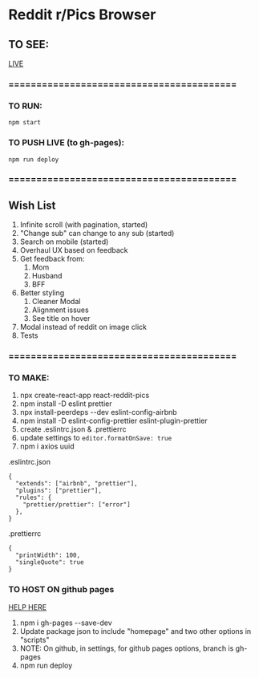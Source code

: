 # Reddit r/Pics Browser

## TO SEE:

[LIVE](https://aaroncaraway.github.io/react-reddit-pics/)

### =========================================

### TO RUN:

`npm start`

### TO PUSH LIVE (to gh-pages):

`npm run deploy`

### =========================================

## Wish List

1. Infinite scroll (with pagination, started)
2. "Change sub" can change to any sub (started)
3. Search on mobile (started)
4. Overhaul UX based on feedback
5. Get feedback from:
   1. Mom
   2. Husband
   3. BFF
6. Better styling
   1. Cleaner Modal
   2. Alignment issues
   3. See title on hover
7. Modal instead of reddit on image click
8. Tests

### =========================================

### TO MAKE:

1. npx create-react-app react-reddit-pics
2. npm install -D eslint prettier
3. npx install-peerdeps --dev eslint-config-airbnb
4. npm install -D eslint-config-prettier eslint-plugin-prettier
5. create .eslintrc.json & .prettierrc
6. update settings to `editor.formatOnSave: true`
7. npm i axios uuid

.eslintrc.json

```
{
  "extends": ["airbnb", "prettier"],
  "plugins": ["prettier"],
  "rules": {
    "prettier/prettier": ["error"]
  },
}
```

.prettierrc

```
{
  "printWidth": 100,
  "singleQuote": true
}
```

### TO HOST ON github pages

[HELP HERE](https://dev.to/yuribenjamin/how-to-deploy-react-app-in-github-pages-2a1f)

1. npm i gh-pages --save-dev
2. Update package json to include "homepage" and two other options in "scripts"
3. NOTE: On github, in settings, for github pages options, branch is gh-pages
4. npm run deploy

